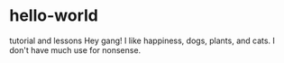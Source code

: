 # hello-world
tutorial and lessons
Hey gang!
I like happiness, dogs, plants, and cats.
I don't have much use for nonsense.

